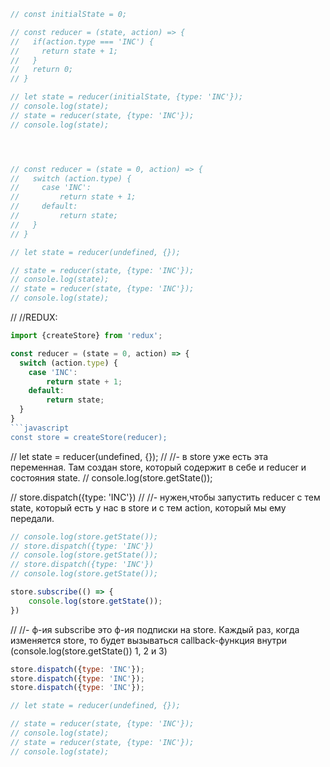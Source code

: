 ```javascript
// const initialState = 0;

// const reducer = (state, action) => {
//   if(action.type === 'INC') {
//     return state + 1;
//   }
//   return 0;
// }

// let state = reducer(initialState, {type: 'INC'});
// console.log(state);
// state = reducer(state, {type: 'INC'});
// console.log(state);




// const reducer = (state = 0, action) => {
//   switch (action.type) {
//     case 'INC':
//         return state + 1;
//     default:
//         return state;
//   }
// }

// let state = reducer(undefined, {});

// state = reducer(state, {type: 'INC'});
// console.log(state);
// state = reducer(state, {type: 'INC'});
// console.log(state);


```
// //REDUX:
```javascript
import {createStore} from 'redux';

const reducer = (state = 0, action) => {
  switch (action.type) {
    case 'INC':
        return state + 1;
    default:
        return state;
  }
}
```javascript
const store = createStore(reducer);
```
// let state = reducer(undefined, {}); // //- в store уже есть эта переменная. Там создан store, который содержит в себе и reducer и состояния state.
// console.log(store.getState());

// store.dispatch({type: 'INC'}) // //- нужен,чтобы запустить reducer с тем state, который есть у нас в store и с тем action, который мы ему передали.
```javascript
// console.log(store.getState());
// store.dispatch({type: 'INC'})
// console.log(store.getState());
// store.dispatch({type: 'INC'})
// console.log(store.getState());

store.subscribe(() => {
    console.log(store.getState());
})
```
// //- ф-ия subscribe это ф-ия подписки на store. Каждый раз, когда изменяется store, то будет вызываться callback-функция внутри (console.log(store.getState()) 1, 2 и 3)
```javascript
store.dispatch({type: 'INC'});
store.dispatch({type: 'INC'});
store.dispatch({type: 'INC'});
```
```javascript
// let state = reducer(undefined, {});

// state = reducer(state, {type: 'INC'});
// console.log(state);
// state = reducer(state, {type: 'INC'});
// console.log(state);
```
